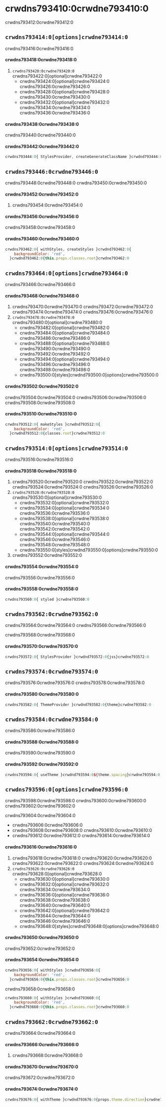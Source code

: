 # crwdns793410:0crwdne793410:0

<p class="description">crwdns793412:0crwdne793412:0</p>

## `crwdns793414:0[options]crwdne793414:0`

crwdns793416:0crwdne793416:0

#### crwdns793418:0crwdne793418:0

1. `crwdns793420:0crwdne793420:0` crwdns793422:0[optional]crwdne793422:0 
    - crwdns793424:0[optional]crwdne793424:0 crwdns793426:0crwdne793426:0
    - crwdns793428:0[optional]crwdne793428:0 crwdns793430:0crwdne793430:0
    - crwdns793432:0[optional]crwdne793432:0 crwdns793434:0crwdne793434:0 crwdns793436:0crwdne793436:0

#### crwdns793438:0crwdne793438:0

crwdns793440:0crwdne793440:0

#### crwdns793442:0crwdne793442:0

```jsx
crwdns793444:0{ StylesProvider, createGenerateClassName }crwdnd793444:0{generateClassName}crwdne793444:0
```

## `crwdns793446:0crwdne793446:0`

crwdns793448:0crwdne793448:0 crwdns793450:0crwdne793450:0

#### crwdns793452:0crwdne793452:0

1. crwdns793454:0crwdne793454:0

#### crwdns793456:0crwdne793456:0

crwdns793458:0crwdne793458:0

#### crwdns793460:0crwdne793460:0

```jsx
crwdns793462:0{ withStyles, createStyles }crwdnd793462:0{
    backgroundColor: 'red',
  }crwdnd793462:0{this.props.classes.root}crwdne793462:0
```

## `crwdns793464:0[options]crwdne793464:0`

crwdns793466:0crwdne793466:0

#### crwdns793468:0crwdne793468:0

1. crwdns793470:0crwdne793470:0 crwdns793472:0crwdne793472:0 crwdns793474:0crwdne793474:0 crwdns793476:0crwdne793476:0
2. `crwdns793478:0crwdne793478:0` crwdns793480:0[optional]crwdne793480:0 
    - crwdns793482:0[optional]crwdne793482:0
    - crwdns793484:0[optional]crwdne793484:0 crwdns793486:0crwdne793486:0
    - crwdns793488:0[optional]crwdne793488:0 crwdns793490:0crwdne793490:0 crwdns793492:0crwdne793492:0
    - crwdns793494:0[optional]crwdne793494:0 crwdns793496:0crwdne793496:0 crwdns793498:0crwdne793498:0
    - crwdns793500:0[styles]crwdnd793500:0[options]crwdne793500:0

#### crwdns793502:0crwdne793502:0

crwdns793504:0crwdne793504:0 crwdns793506:0crwdne793506:0 crwdns793508:0crwdne793508:0

#### crwdns793510:0crwdne793510:0

```jsx
crwdns793512:0{ makeStyles }crwdnd793512:0{
    backgroundColor: 'red',
  }crwdnd793512:0{classes.root}crwdne793512:0
```

## `crwdns793514:0[options]crwdne793514:0`

crwdns793516:0crwdne793516:0

#### crwdns793518:0crwdne793518:0

1. crwdns793520:0crwdne793520:0 crwdns793522:0crwdne793522:0 crwdns793524:0crwdne793524:0 crwdns793526:0crwdne793526:0
2. `crwdns793528:0crwdne793528:0` crwdns793530:0[optional]crwdne793530:0 
    - crwdns793532:0[optional]crwdne793532:0
    - crwdns793534:0[optional]crwdne793534:0 crwdns793536:0crwdne793536:0
    - crwdns793538:0[optional]crwdne793538:0 crwdns793540:0crwdne793540:0 crwdns793542:0crwdne793542:0
    - crwdns793544:0[optional]crwdne793544:0 crwdns793546:0crwdne793546:0 crwdns793548:0crwdne793548:0
    - crwdns793550:0[styles]crwdnd793550:0[options]crwdne793550:0
3. crwdns793552:0crwdne793552:0

#### crwdns793554:0crwdne793554:0

crwdns793556:0crwdne793556:0

#### crwdns793558:0crwdne793558:0

```jsx
crwdns793560:0{ styled }crwdne793560:0
```

## `crwdns793562:0crwdne793562:0`

crwdns793564:0crwdne793564:0 crwdns793566:0crwdne793566:0

crwdns793568:0crwdne793568:0

#### crwdns793570:0crwdne793570:0

```jsx
crwdns793572:0{ StylesProvider }crwdnd793572:0{jss}crwdne793572:0
```

## `crwdns793574:0crwdne793574:0`

crwdns793576:0crwdne793576:0 crwdns793578:0crwdne793578:0

#### crwdns793580:0crwdne793580:0

```jsx
crwdns793582:0{ ThemeProvider }crwdnd793582:0{theme}crwdne793582:0
```

## `crwdns793584:0crwdne793584:0`

crwdns793586:0crwdne793586:0

#### crwdns793588:0crwdne793588:0

crwdns793590:0crwdne793590:0

#### crwdns793592:0crwdne793592:0

```jsx
crwdns793594:0{ useTheme }crwdnd793594:0${theme.spacing}crwdne793594:0
```

## `crwdns793596:0[options]crwdne793596:0`

crwdns793598:0crwdne793598:0 crwdns793600:0crwdne793600:0 crwdns793602:0crwdne793602:0

crwdns793604:0crwdne793604:0

- crwdns793606:0crwdne793606:0
- crwdns793608:0crwdne793608:0 crwdns793610:0crwdne793610:0
- crwdns793612:0crwdne793612:0 crwdns793614:0crwdne793614:0

#### crwdns793616:0crwdne793616:0

1. crwdns793618:0crwdne793618:0 crwdns793620:0crwdne793620:0 crwdns793622:0crwdne793622:0 crwdns793624:0crwdne793624:0
2. `crwdns793626:0crwdne793626:0` crwdns793628:0[optional]crwdne793628:0 
    - crwdns793630:0[optional]crwdne793630:0
    - crwdns793632:0[optional]crwdne793632:0 crwdns793634:0crwdne793634:0
    - crwdns793636:0[optional]crwdne793636:0 crwdns793638:0crwdne793638:0 crwdns793640:0crwdne793640:0
    - crwdns793642:0[optional]crwdne793642:0 crwdns793644:0crwdne793644:0 crwdns793646:0crwdne793646:0
    - crwdns793648:0[styles]crwdnd793648:0[options]crwdne793648:0

#### crwdns793650:0crwdne793650:0

crwdns793652:0crwdne793652:0

#### crwdns793654:0crwdne793654:0

```jsx
crwdns793656:0{ withStyles }crwdnd793656:0{
    backgroundColor: 'red',
  }crwdnd793656:0{this.props.classes.root}crwdne793656:0
```

crwdns793658:0crwdne793658:0

```jsx
crwdns793660:0{ withStyles }crwdnd793660:0{
    backgroundColor: 'red',
  }crwdnd793660:0{this.props.classes.root}crwdne793660:0
```

## `crwdns793662:0crwdne793662:0`

crwdns793664:0crwdne793664:0

#### crwdns793666:0crwdne793666:0

1. crwdns793668:0crwdne793668:0

#### crwdns793670:0crwdne793670:0

crwdns793672:0crwdne793672:0

#### crwdns793674:0crwdne793674:0

```jsx
crwdns793676:0{ withTheme }crwdnd793676:0{props.theme.direction}crwdne793676:0
```
